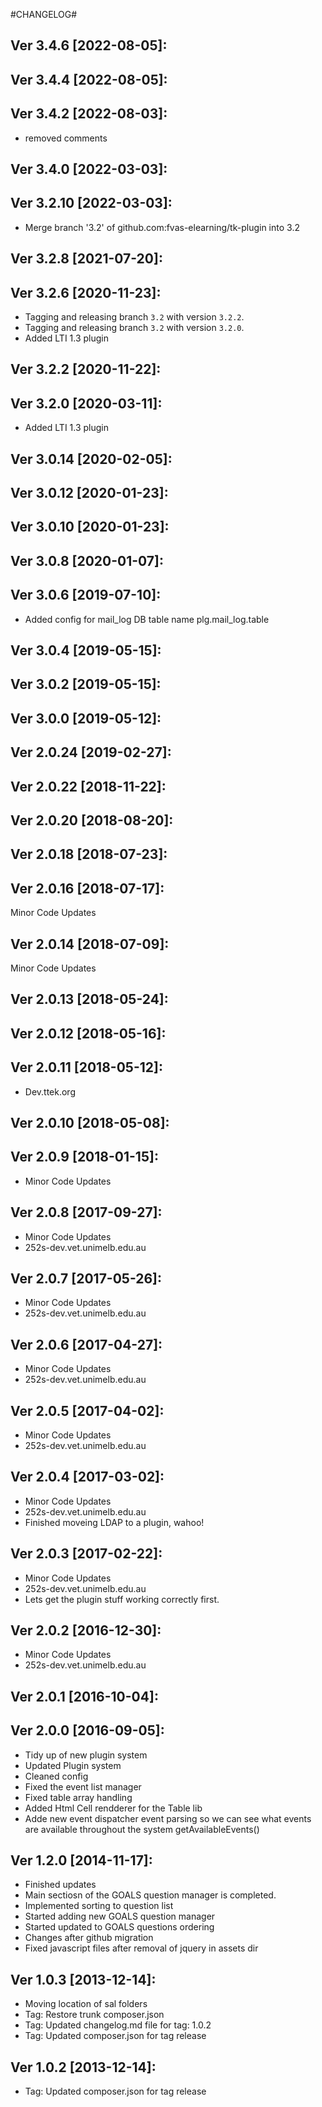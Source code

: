 #CHANGELOG#

Ver 3.4.6 [2022-08-05]:
-------------------------------


Ver 3.4.4 [2022-08-05]:
-------------------------------


Ver 3.4.2 [2022-08-03]:
-------------------------------
  - removed comments


Ver 3.4.0 [2022-03-03]:
-------------------------------


Ver 3.2.10 [2022-03-03]:
-------------------------------
  - Merge branch '3.2' of github.com:fvas-elearning/tk-plugin into 3.2


Ver 3.2.8 [2021-07-20]:
-------------------------------


Ver 3.2.6 [2020-11-23]:
-------------------------------
  - Tagging and releasing branch `3.2` with version `3.2.2`.
  - Tagging and releasing branch `3.2` with version `3.2.0`.
  - Added LTI 1.3 plugin


Ver 3.2.2 [2020-11-22]:
-------------------------------


Ver 3.2.0 [2020-03-11]:
-------------------------------
  - Added LTI 1.3 plugin


Ver 3.0.14 [2020-02-05]:
-------------------------------


Ver 3.0.12 [2020-01-23]:
-------------------------------


Ver 3.0.10 [2020-01-23]:
-------------------------------


Ver 3.0.8 [2020-01-07]:
-------------------------------


Ver 3.0.6 [2019-07-10]:
-------------------------------
  - Added config for mail_log DB table name plg.mail_log.table


Ver 3.0.4 [2019-05-15]:
-------------------------------


Ver 3.0.2 [2019-05-15]:
-------------------------------


Ver 3.0.0 [2019-05-12]:
-------------------------------


Ver 2.0.24 [2019-02-27]:
-------------------------------


Ver 2.0.22 [2018-11-22]:
-------------------------------


Ver 2.0.20 [2018-08-20]:
-------------------------------


Ver 2.0.18 [2018-07-23]:
-------------------------------


Ver 2.0.16 [2018-07-17]:
-------------------------------
Minor Code Updates


Ver 2.0.14 [2018-07-09]:
-------------------------------
Minor Code Updates


Ver 2.0.13 [2018-05-24]:
-------------------------------


Ver 2.0.12 [2018-05-16]:
-------------------------------


Ver 2.0.11 [2018-05-12]:
-------------------------------
 - Dev.ttek.org


Ver 2.0.10 [2018-05-08]:
-------------------------------


Ver 2.0.9 [2018-01-15]:
-------------------------------
 - Minor Code Updates


Ver 2.0.8 [2017-09-27]:
-------------------------------
 - Minor Code Updates
 - 252s-dev.vet.unimelb.edu.au


Ver 2.0.7 [2017-05-26]:
-------------------------------
 - Minor Code Updates
 - 252s-dev.vet.unimelb.edu.au


Ver 2.0.6 [2017-04-27]:
-------------------------------
 - Minor Code Updates
 - 252s-dev.vet.unimelb.edu.au


Ver 2.0.5 [2017-04-02]:
-------------------------------
 - Minor Code Updates
 - 252s-dev.vet.unimelb.edu.au


Ver 2.0.4 [2017-03-02]:
-------------------------------
 - Minor Code Updates
 - 252s-dev.vet.unimelb.edu.au
 - Finished moveing LDAP to a plugin, wahoo!


Ver 2.0.3 [2017-02-22]:
-------------------------------
 - Minor Code Updates
 - 252s-dev.vet.unimelb.edu.au
 - Lets get the plugin stuff working correctly first.


Ver 2.0.2 [2016-12-30]:
-------------------------------
 - Minor Code Updates
 - 252s-dev.vet.unimelb.edu.au


Ver 2.0.1 [2016-10-04]:
-------------------------------


Ver 2.0.0 [2016-09-05]:
-------------------------------
 - Tidy up of new plugin system
 - Updated Plugin system
 - Cleaned config
 - Fixed the event list manager
 - Fixed table array handling
 - Added Html Cell rendderer for the Table lib
 - Adde new event dispatcher event parsing so we can see what events are available throughout the
   system getAvailableEvents()


Ver 1.2.0 [2014-11-17]:
----------------
 - Finished updates
 - Main sectiosn of the GOALS question manager is completed.
 - Implemented sorting to question list
 - Started adding new GOALS question manager
 - Started updated to GOALS questions ordering
 - Changes after github migration
 - Fixed javascript files after removal of jquery in assets dir


Ver 1.0.3 [2013-12-14]:
----------------
 - Moving location of sal folders
 - Tag: Restore trunk composer.json
 - Tag: Updated changelog.md file for tag: 1.0.2
 - Tag: Updated composer.json for tag release


Ver 1.0.2 [2013-12-14]:
----------------
 - Tag: Updated composer.json for tag release


